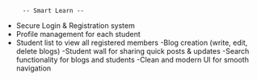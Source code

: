          -- Smart Learn --
- Secure Login & Registration system
- Profile management for each student
- Student list to view all registered members
-Blog creation (write, edit, delete blogs)
-Student wall for sharing quick posts & updates
-Search functionality for blogs and students
-Clean and modern UI for smooth navigation

<!---
TUSHAR2605123/TUSHAR2605123 is a ✨ special ✨ repository because its `README.md` (this file) appears on your GitHub profile.
You can click the Preview link to take a look at your changes.
--->
